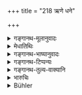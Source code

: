 +++
title = "218 ऋणे धने"

+++

<details><summary>गङ्गानथ-मूलानुवादः</summary>

After all the assets and liabilities have been duly distributed, if something be discovered afterwards,—all this must be divided equally.—(218)
</details>

<details><summary>मेधातिथिः</summary>

अविज्ञानान् न्यूनम् अधिकं वा विभक्तं परतो ज्ञातं समांशकीकर्तव्यम् । किं च विभागोत्तरकालं लब्धे नास्ति ज्येष्ठस्योद्धर इति ॥ ९.२१८ ॥
</details>

<details><summary>गङ्गानथ-भाष्यानुवादः</summary>

Through ignorance, after the property, more or less, has been divided,—if something is discovered, it shall be equally divided; and in what is discovered after the division, there shall be no ‘preferential share’ for the eldest brother.—(218)
</details>

<details><summary>गङ्गानथ-टिप्पन्यः</summary>

According to Nārāyaṇa, this verse applies also to debts discovered after partition.

This verse is quoted in *Vivādaratnākara* (p. 525)—in *Parāśaramādhava* (Vyavahāra, p. 382);—in *Dāyakramasaṅgraha* (p. 54)—in *Nṛsiṃhaprasāda* (Vyavahāra 37b);—in *Vīramitrodaya* (Vyavahāra 220a);—and by Jīmūtavāhana (*Dāyabhāga*, p. 345.)
</details>

<details><summary>गङ्गानथ-तुल्य-वाक्यानि</summary>

*Yājñavalkya* (2.126).—‘If after partition it is discovered that some
properties have been in the exclusive possession of one or other of the co-parceners,—they shall divide all such properties again in equal shares.’

*Kātyāyana* (Aparārka, p. 732).—‘If any property had remained concealed
at the time of partition, and is subsequently discovered, it shall be divided by the man in possession among his brothers.—If the partition is found to have been wrongly made,—or if such properties are subsequently discovered as have been in the possession of one or other of the co-parceners,—or if some property that had been lost is recovered,—they shall make another division.’

*Bṛhaspati* (25.96).—‘When the loan or mortgaging of a joint property is
concealed with a fraudulent purpose, the King shall recover it from the cheat by artifice, but not use violence to extort it from him.’
</details>

<details><summary>भारुचिः</summary>

द्रष्ट्रा न तद् ग्राह्यम् इत्य् एवमर्थं पुनर् उपदेशः, ज्येष्ठांशप्रतिषेधार्थो वा, द्व्यंशः पूर्वजः इत्य् एवम् उक्तं ज्येष्ठस्य तद् अत्र न स्यात् ॥ ९.२१८ ॥
</details>

<details><summary>Bühler</summary>

218	And if, after all the debts and assets have been duly distributed according to the rule, any (property) be afterwards discovered, one must divide it equally.
</details>
